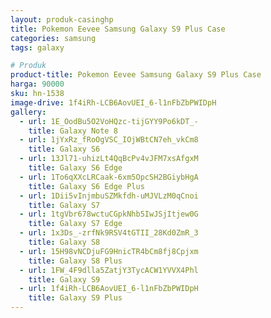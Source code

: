 ```yaml
---
layout: produk-casinghp
title: Pokemon Eevee Samsung Galaxy S9 Plus Case
categories: samsung
tags: galaxy

# Produk
product-title: Pokemon Eevee Samsung Galaxy S9 Plus Case
harga: 90000
sku: hn-1538
image-drive: 1f4iRh-LCB6AovUEI_6-l1nFbZbPWIDpH
gallery:
  - url: 1E_OodBu5O2VoHQzc-tijGYY9Po6kDT_-
    title: Galaxy Note 8
  - url: 1jYxRz_fRoOgVSC_IOjWBtCN7eh_vkCm8
    title: Galaxy S6
  - url: 13Jl71-uhizLt4QqBcPv4vJFM7xsAfgxM
    title: Galaxy S6 Edge
  - url: 1To6qXXcLRCaak-6xm5OpcSH2BGiybHgA
    title: Galaxy S6 Edge Plus
  - url: 1Dii5vInjmbuSZMkfdh-uMJVLzM0qCnoi
    title: Galaxy S7
  - url: 1tgVbr678wctuCGpkNhb5IwJSjItjew0G
    title: Galaxy S7 Edge
  - url: 1x3Ds_-zrfNk9RSV4tGTII_28Kd0ZmR_3
    title: Galaxy S8
  - url: 15H98vNCDjuFG9HnicTR4bCm8fj8Cpjxm
    title: Galaxy S8 Plus
  - url: 1FW_4F9dlla5ZatjY3TycACW1YVVX4Phl
    title: Galaxy S9
  - url: 1f4iRh-LCB6AovUEI_6-l1nFbZbPWIDpH
    title: Galaxy S9 Plus
---
```

